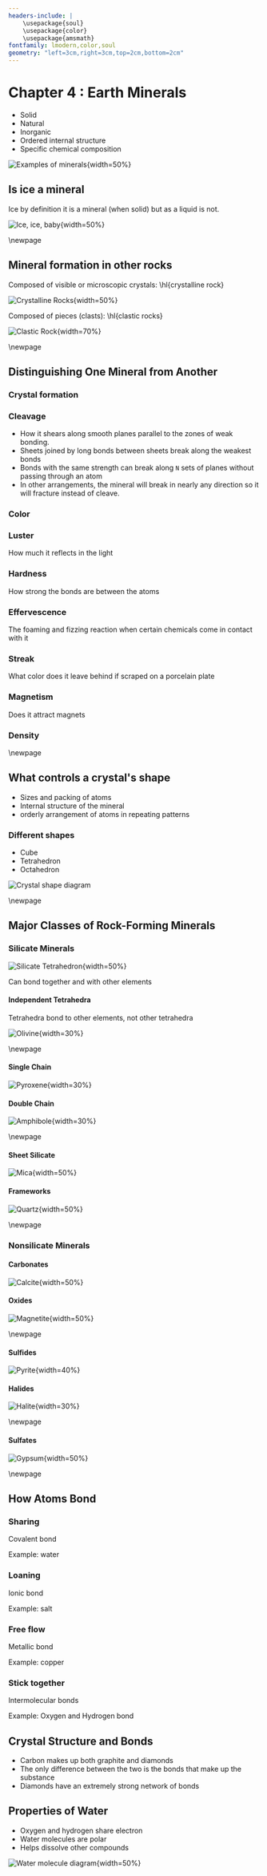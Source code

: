 ```yaml
---
headers-include: |
	\usepackage{soul}
	\usepackage{color}
	\usepackage{amsmath}
fontfamily: lmodern,color,soul
geometry: "left=3cm,right=3cm,top=2cm,bottom=2cm"
---
```


# Chapter 4 : Earth Minerals

- Solid
- Natural
- Inorganic
- Ordered internal structure
- Specific chemical composition

![Examples of minerals](assets/minerals){width=50%}

## Is ice a mineral

Ice by definition it is a mineral (when solid) but as a liquid is not.

![Ice, ice, baby](assets/ice){width=50%}

\newpage

## Mineral formation in other rocks

Composed of visible or microscopic crystals: \hl{crystalline rock}

![Crystalline Rocks](assets/crystalline){width=50%}

Composed of pieces (clasts): \hl{clastic rocks}

![Clastic Rock](assets/clastic_rock){width=70%}

\newpage

## Distinguishing One Mineral from Another

### Crystal formation

### Cleavage

- How it shears along smooth planes parallel to the zones of weak bonding.
- Sheets joined by long bonds between sheets break along the weakest bonds
- Bonds with the same strength can break along `N` sets of planes  without passing through an atom
- In other arrangements, the mineral will break in nearly any direction so it will fracture instead of cleave.

### Color

### Luster

How much it reflects in the light

### Hardness

How strong the bonds are between the atoms

### Effervescence 

The foaming and fizzing reaction when certain chemicals come in contact with it

### Streak

What color does it leave behind if scraped on a porcelain plate

### Magnetism 

Does it attract magnets

### Density

\newpage

## What controls a crystal's shape

- Sizes and packing of atoms
- Internal structure of the mineral
- orderly arrangement of atoms in repeating patterns

### Different shapes
- Cube
- Tetrahedron
- Octahedron

![Crystal shape diagram](assets/crystal_shapes_diagram)

\newpage

## Major Classes of Rock-Forming Minerals

### Silicate Minerals

![Silicate Tetrahedron](assets/silicate_tet){width=50%}

Can bond together and with other elements

#### Independent Tetrahedra

Tetrahedra bond to other elements, not other tetrahedra

![Olivine](assets/olivine){width=30%}

\newpage

#### Single Chain

![Pyroxene](assets/pyroxene){width=30%}

#### Double Chain

![Amphibole](assets/amphibole){width=30%}


\newpage

#### Sheet Silicate

![Mica](assets/mica){width=50%}

#### Frameworks

![Quartz](assets/quartz){width=50%}

\newpage

### Nonsilicate Minerals

#### Carbonates

![Calcite](assets/calcite){width=50%}

#### Oxides

![Magnetite](assets/magnetite){width=50%}

\newpage

#### Sulfides

![Pyrite](assets/pyrite){width=40%}


#### Halides

![Halite](assets/halite){width=30%}

\newpage

#### Sulfates

![Gypsum](assets/gypsum){width=50%}

\newpage

## How Atoms Bond

### Sharing

Covalent bond

Example: water

### Loaning

Ionic bond

Example: salt

### Free flow

Metallic bond

Example: copper

### Stick together

Intermolecular bonds

Example: Oxygen and Hydrogen bond

## Crystal Structure and Bonds

- Carbon makes up both graphite and diamonds
- The only difference between the two is the bonds that make up the substance
- Diamonds have an extremely strong network of bonds

## Properties of Water

- Oxygen and hydrogen share electron
- Water molecules are polar
- Helps dissolve other compounds

![Water molecule diagram](assets/water_molecule){width=50%}

